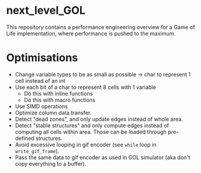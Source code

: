 # next_level_GOL
This repository contains a performance engineering overview for a Game of Life implementation, where performance is pushed to the maximum.

# Optimisations
 - Change variable types to be as small as possible -> char to represent 1 cell instead of an int
 - Use each bit of a char to represent 8 cells with 1 variable
   - Do this with inline functions
   - Do this with macro functions
 - Use SIMD operations
 - Optimize column data transfer.
 - Detect "dead zones", and only update edges instead of whole area.
 - Detect "stable structures" and only compute edges instead of computing all cells within area. Those can be loaded through pre-defined structures.
 - Avoid excessive looping in gif encoder (see `while` loop in `write_gif_frame`).
 - Pass the same data to gif encoder as used in GOL simulator (aka don't copy everything to a buffer). 
